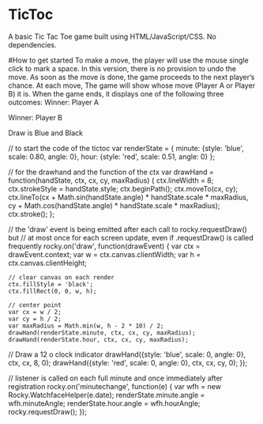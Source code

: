 # TicToc
A basic Tic Tac Toe game built using HTML/JavaScript/CSS. No dependencies.


#How to get started
To make a move, the player will use the mouse single click to mark a space. In this version, there is no provision to undo the move. As soon as the move is done, the game proceeds to the next player’s chance.
At each move, The game will show whose move (Player A or Player B) it is. When the game ends, it displays one of the following three outcomes:
Winner: Player A

Winner: Player B

Draw is Blue and Black

// to start the code of the tictoc
var renderState = {
    minute: {style: 'blue', scale: 0.80, angle: 0},
    hour: {style: 'red', scale: 0.51, angle: 0}
  };

// for the drawhand and the function of the ctx 
var drawHand = function(handState, ctx, cx, cy, maxRadius) {
    ctx.lineWidth = 8;
    ctx.strokeStyle = handState.style;
    ctx.beginPath();
    ctx.moveTo(cx, cy);
    ctx.lineTo(cx + Math.sin(handState.angle) * handState.scale * maxRadius,
               cy + Math.cos(handState.angle) * handState.scale * maxRadius);
    ctx.stroke();
  };

 // the 'draw' event is being emitted after each call to rocky.requestDraw() but
// at most once for each screen update, even if .requestDraw() is called frequently
rocky.on('draw', function(drawEvent) {
    var ctx = drawEvent.context;
    var w = ctx.canvas.clientWidth;
    var h = ctx.canvas.clientHeight;
  
    // clear canvas on each render
    ctx.fillStyle = 'black';
    ctx.fillRect(0, 0, w, h);
  
    // center point
    var cx = w / 2;
    var cy = h / 2;
    var maxRadius = Math.min(w, h - 2 * 10) / 2;
    drawHand(renderState.minute, ctx, cx, cy, maxRadius);
    drawHand(renderState.hour, ctx, cx, cy, maxRadius);
  
   // Draw a 12 o clock indicator
    drawHand({style: 'blue', scale: 0, angle: 0}, ctx, cx, 8, 0);
    drawHand({style: 'red', scale: 0, angle: 0}, ctx, cx, cy, 0);
  });
  
 // listener is called on each full minute and once immediately after registration
  rocky.on('minutechange', function(e) {
    var wfh = new Rocky.WatchfaceHelper(e.date);
    renderState.minute.angle = wfh.minuteAngle;
    renderState.hour.angle = wfh.hourAngle;
    rocky.requestDraw();
  });
